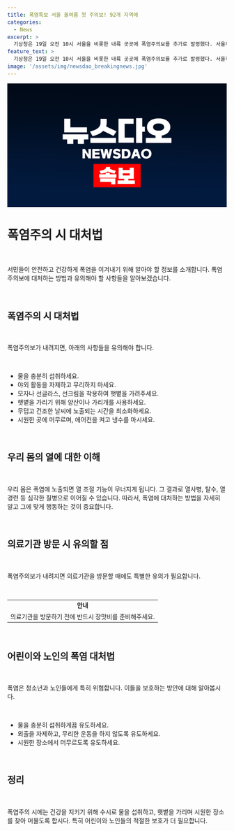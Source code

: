 ```yaml
---
title: 폭염특보 서울 올여름 첫 주의보! 92개 지역에
categories:
  - News
excerpt: >
  기상청은 19일 오전 10시 서울을 비롯한 내륙 곳곳에 폭염주의보를 추가로 발령했다. 서울까지 폭염주의보가 발령되며 수도권 전역에 폭염주의보가 내려졌다. 폭염주의보는 일최고체감온도가 33도 이상인 상황이 이틀 이상 이어질 때 발령된다. 현재 전국 92개 기상특보 구역에 폭염주의보가 내려진 상황이며, 무더위가 당분간 이어질 전망이다.
feature_text: >
  기상청은 19일 오전 10시 서울을 비롯한 내륙 곳곳에 폭염주의보를 추가로 발령했다. 서울까지 폭염주의보가 발령되며 수도권 전역에 폭염주의보가 내려졌다. 폭염주의보는 일최고체감온도가 33도 이상인 상황이 이틀 이상 이어질 때 발령된다. 현재 전국 92개 기상특보 구역에 폭염주의보가 내려진 상황이며, 무더위가 당분간 이어질 전망이다.
image: '/assets/img/newsdao_breakingnews.jpg'
---
```


<p><img src="/assets/img/newsdao_breakingnews.jpg" alt="implanttips 속보" /></p>

<h1>폭염주의 시 대처법</h1>

<p data-ke-size="size16">&nbsp;</p>

<p>서민들이 안전하고 건강하게 폭염을 이겨내기 위해 알아야 할 정보를 소개합니다. 폭염주의보에 대처하는 방법과 유의해야 할 사항들을 알아보겠습니다.</p>

<p data-ke-size="size16">&nbsp;</p>

<h2 data-ke-size="size26">폭염주의 시 대처법</h2>

<p data-ke-size="size16">&nbsp;</p>

<p>폭염주의보가 내려지면, 아래의 사항들을 유의해야 합니다.</p>

<p data-ke-size="size16">&nbsp;</p>

<ul>
  <li>물을 충분히 섭취하세요.</li>
  <li>야외 활동을 자제하고 무리하지 마세요.</li>
  <li>모자나 선글라스, 선크림을 착용하여 햇볕을 가려주세요.</li>
  <li>햇볕을 가리기 위해 양산이나 가리개를 사용하세요.</li>
  <li>무덥고 건조한 날씨에 노출되는 시간을 최소화하세요.</li>
  <li>시원한 곳에 머무르며, 에어컨을 켜고 냉수를 마시세요.</li>
</ul>

<p data-ke-size="size16">&nbsp;</p>

<h2 data-ke-size="size26">우리 몸의 열에 대한 이해</h2>

<p data-ke-size="size16">&nbsp;</p>

<p>우리 몸은 폭염에 노출되면 열 조절 기능이 무너지게 됩니다. 그 결과로 열사병, 탈수, 열경련 등 심각한 질병으로 이어질 수 있습니다. 따라서, 폭염에 대처하는 방법을 자세히 알고 그에 맞게 행동하는 것이 중요합니다.</p>

<p data-ke-size="size16">&nbsp;</p>

<h2 data-ke-size="size26">의료기관 방문 시 유의할 점</h2>

<p data-ke-size="size16">&nbsp;</p>

<p>폭염주의보가 내려지면 의료기관을 방문할 때에도 특별한 유의가 필요합니다.</p>

<p data-ke-size="size16">&nbsp;</p>

<table>
  <tr>
    <td style="text-align: center; height: 17px;"><b>안내</b></td>
  </tr>
  <tr>
    <td style="text-align: center; height: 17px;">의료기관을 방문하기 전에 반드시 장맛비를 준비해주세요.</td>
  </tr>
</table>

<p data-ke-size="size16">&nbsp;</p>

<h2 data-ke-size="size26">어린이와 노인의 폭염 대처법</h2>

<p data-ke-size="size16">&nbsp;</p>

<p>폭염은 청소년과 노인들에게 특히 위험합니다. 이들을 보호하는 방안에 대해 알아봅시다.</p>

<p data-ke-size="size16">&nbsp;</p>

<ul>
  <li>물을 충분히 섭취하게끔 유도하세요.</li>
  <li>외출을 자제하고, 무리한 운동을 하지 않도록 유도하세요.</li>
  <li>시원한 장소에서 머무르도록 유도하세요.</li>
</ul>

<p data-ke-size="size16">&nbsp;</p>

<h2 data-ke-size="size26">정리</h2>

<p data-ke-size="size16">&nbsp;</p>

<p>폭염주의 시에는 건강을 지키기 위해 수시로 물을 섭취하고, 햇볕을 가리며 시원한 장소를 찾아 머물도록 합시다. 특히 어린이와 노인들의 적절한 보호가 더 필요합니다.</p>

<p data-ke-size="size16">&nbsp;</p>

